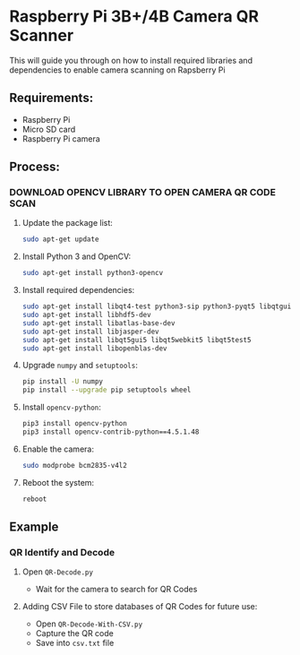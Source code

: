 # Raspberry Pi 3B+/4B Camera QR Scanner
This will guide you through on how to install required libraries and dependencies to enable camera scanning on Rapsberry Pi

## Requirements:
- Raspberry Pi
- Micro SD card
- Raspberry Pi camera

## Process:

### DOWNLOAD OPENCV LIBRARY TO OPEN CAMERA QR CODE SCAN

1. Update the package list:
    ```sh
    sudo apt-get update
    ```

2. Install Python 3 and OpenCV:
    ```sh
    sudo apt-get install python3-opencv
    ```

3. Install required dependencies:
    ```sh
    sudo apt-get install libqt4-test python3-sip python3-pyqt5 libqtgui4 libjasper-dev libatlas-base-dev -y
    sudo apt-get install libhdf5-dev
    sudo apt-get install libatlas-base-dev
    sudo apt-get install libjasper-dev
    sudo apt-get install libqt5gui5 libqt5webkit5 libqt5test5
    sudo apt-get install libopenblas-dev
    ```

4. Upgrade `numpy` and `setuptools`:
    ```sh
    pip install -U numpy
    pip install --upgrade pip setuptools wheel
    ```

5. Install `opencv-python`:
    ```sh
    pip3 install opencv-python
    pip3 install opencv-contrib-python==4.5.1.48
    ```

6. Enable the camera:
    ```sh
    sudo modprobe bcm2835-v4l2
    ```

7. Reboot the system:
    ```sh
    reboot
    ```
## Example
### QR Identify and Decode

1. Open `QR-Decode.py`
    - Wait for the camera to search for QR Codes

2. Adding CSV File to store databases of QR Codes for future use:
    - Open `QR-Decode-With-CSV.py`
    - Capture the QR code
    - Save into `csv.txt` file

